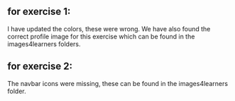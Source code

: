 ## for exercise 1:

I have updated the colors, these were wrong.
We have also found the correct profile image for this exercise which can be found in the images4learners folders.

## for exercise 2:

The navbar icons were missing, these can be found in the images4learners folder.